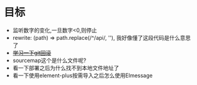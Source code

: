 # 目标
- 监听数字的变化,一旦数字<0,则停止
- rewrite: (path) => path.replace(/^\/api/, ''), 我好像懂了这段代码是什么意思了
- ~~[学习一下git回滚](./../article/git.md)~~
- sourcemap这个是什么文件呢?
- 看一下部署之后为什么找不到本地文件地址了
- 看一下使用element-plus按需导入之后怎么使用Elmessage